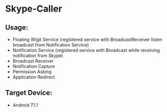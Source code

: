﻿# Skype-Caller
 
## Usage:
* Floating Wigit Service (registered service with BroadcastReceiver listen broadcast from Notification Service)
* Notification Service (registered service with Broadcast while receiving notification from Skype)
* Broadcast Receiver
* Notification Capture
* Permission Asking
* Application Redirect

## Target Device:
* Android 7.1.1
